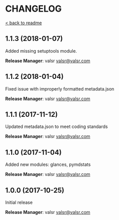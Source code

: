 # CHANGELOG

[< back to readme](README.md)

## 1.1.3 (2018-01-07)

Added missing setuptools module.

**Release Manager**: valsr <valsr@valsr.com>

## 1.1.2 (2018-01-04)

Fixed issue with improperly formatted metadata.json

**Release Manager**: valsr <valsr@valsr.com>

## 1.1.1 (2017-11-12)

Updated metadata.json to meet coding standards

**Release Manager**: valsr <valsr@valsr.com>

## 1.1.0 (2017-11-04)

Added new modules: glances, pymdstats

**Release Manager**: valsr <valsr@valsr.com>

## 1.0.0 (2017-10-25)

Initial release

**Release Manager**: valsr <valsr@valsr.com>
